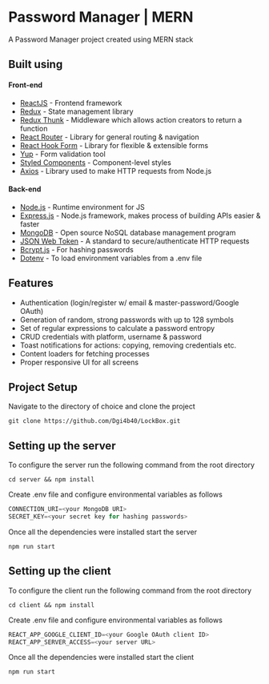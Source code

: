 # Password Manager | MERN

A Password Manager project created using MERN stack

## Built using

#### Front-end

- [ReactJS](https://reactjs.org/) - Frontend framework
- [Redux](https://redux.js.org/) - State management library
- [Redux Thunk](https://github.com/reduxjs/redux-thunk) - Middleware which allows action creators to return a function
- [React Router](https://reactrouter.com/) - Library for general routing & navigation
- [React Hook Form](https://react-hook-form.com/) - Library for flexible & extensible forms
- [Yup](https://github.com/jquense/yup) - Form validation tool
- [Styled Components](https://styled-components.com/) - Component-level styles
- [Axios](https://github.com/axios/axios) - Library used to make HTTP requests from Node.js

#### Back-end

- [Node.js](https://nodejs.org/en/) - Runtime environment for JS
- [Express.js](https://expressjs.com/) - Node.js framework, makes process of building APIs easier & faster
- [MongoDB](https://www.mongodb.com/) - Open source NoSQL database management program
- [JSON Web Token](https://jwt.io/) - A standard to secure/authenticate HTTP requests
- [Bcrypt.js](https://www.npmjs.com/package/bcryptjs) - For hashing passwords
- [Dotenv](https://www.npmjs.com/package/dotenv) - To load environment variables from a .env file

## Features

- Authentication (login/register w/ email & master-password/Google OAuth)
- Generation of random, strong passwords with up to 128 symbols
- Set of regular expressions to calculate a password entropy
- CRUD credentials with platform, username & password
- Toast notifications for actions: copying, removing credentials etc.
- Content loaders for fetching processes
- Proper responsive UI for all screens

## Project Setup

Navigate to the directory of choice and clone the project

```console
git clone https://github.com/Dgi4b40/LockBox.git
```

## Setting up the server

To configure the server run the following command from the root directory

```console
cd server && npm install
```

Create .env file and configure environmental variables as follows

```js
CONNECTION_URI=<your MongoDB URI>
SECRET_KEY=<your secret key for hashing passwords>
```

Once all the dependencies were installed start the server

```console
npm run start
```

## Setting up the client

To configure the client run the following command from the root directory

```console
cd client && npm install
```

Create .env file and configure environmental variables as follows

```js
REACT_APP_GOOGLE_CLIENT_ID=<your Google OAuth client ID>
REACT_APP_SERVER_ACCESS=<your server URL>
```

Once all the dependencies were installed start the client

```console
npm run start
```
